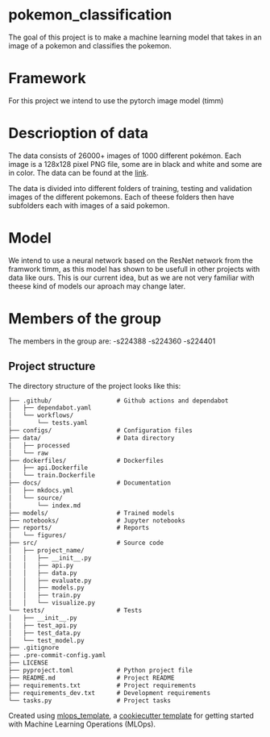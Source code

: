 # pokemon_classification

The goal of this project is to make a machine learning model that takes in an image of a pokemon and classifies the pokemon.

# Framework

For this project we intend to use the pytorch image model (timm)

# Descrioption of data

The data consists of 26000+ images of 1000 different pokémon. Each image is a 128x128 pixel PNG file, some are in black and white and some are in color. The data can be found at the [link](https://www.kaggle.com/datasets/noodulz/pokemon-dataset-1000/data).

The data is divided into different folders of training, testing and validation images of the different pokemons. Each of theese folders then have subfolders each with images of a said pokemon.

# Model

We intend to use a neural network based on the ResNet network from the framwork timm, as this model has shown to be usefull in other projects with data like ours. This is our current idea, but as we are not very familiar with theese kind of models our aproach may change later.

# Members of the group
The members in the group are:
-s224388
-s224360
-s224401


## Project structure

The directory structure of the project looks like this:
```txt
├── .github/                  # Github actions and dependabot
│   ├── dependabot.yaml
│   └── workflows/
│       └── tests.yaml
├── configs/                  # Configuration files
├── data/                     # Data directory
│   ├── processed
│   └── raw
├── dockerfiles/              # Dockerfiles
│   ├── api.Dockerfile
│   └── train.Dockerfile
├── docs/                     # Documentation
│   ├── mkdocs.yml
│   └── source/
│       └── index.md
├── models/                   # Trained models
├── notebooks/                # Jupyter notebooks
├── reports/                  # Reports
│   └── figures/
├── src/                      # Source code
│   ├── project_name/
│   │   ├── __init__.py
│   │   ├── api.py
│   │   ├── data.py
│   │   ├── evaluate.py
│   │   ├── models.py
│   │   ├── train.py
│   │   └── visualize.py
└── tests/                    # Tests
│   ├── __init__.py
│   ├── test_api.py
│   ├── test_data.py
│   └── test_model.py
├── .gitignore
├── .pre-commit-config.yaml
├── LICENSE
├── pyproject.toml            # Python project file
├── README.md                 # Project README
├── requirements.txt          # Project requirements
├── requirements_dev.txt      # Development requirements
└── tasks.py                  # Project tasks
```


Created using [mlops_template](https://github.com/SkafteNicki/mlops_template),
a [cookiecutter template](https://github.com/cookiecutter/cookiecutter) for getting
started with Machine Learning Operations (MLOps).

